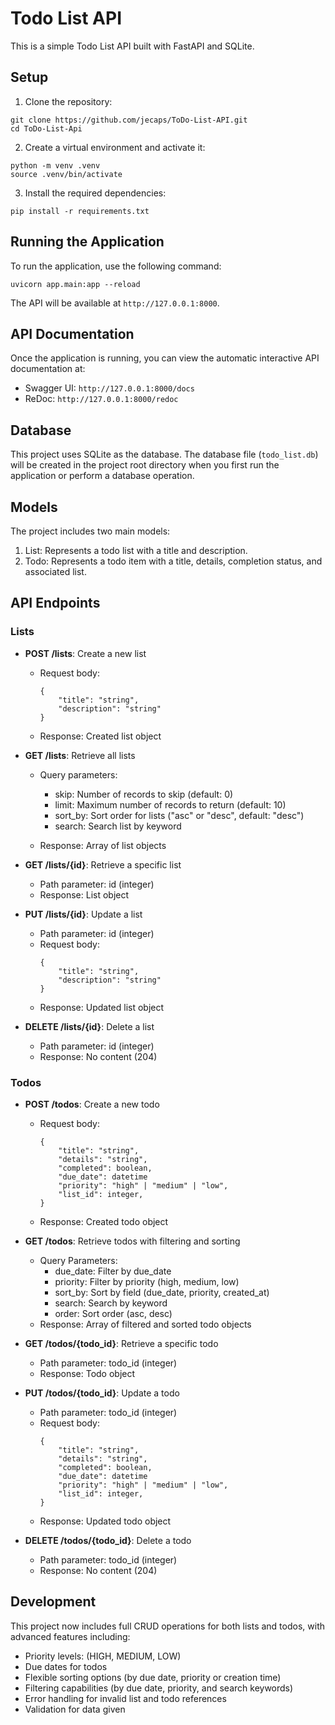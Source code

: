 # Todo List API

This is a simple Todo List API built with FastAPI and SQLite.

## Setup

1. Clone the repository:
```
git clone https://github.com/jecaps/ToDo-List-API.git
cd ToDo-List-Api
```
2. Create a virtual environment and activate it:
```
python -m venv .venv
source .venv/bin/activate
```
3. Install the required dependencies:
```
pip install -r requirements.txt
```

## Running the Application

To run the application, use the following command:
```
uvicorn app.main:app --reload
```

The API will be available at `http://127.0.0.1:8000`.

## API Documentation

Once the application is running, you can view the automatic interactive API documentation at:

- Swagger UI: `http://127.0.0.1:8000/docs`
- ReDoc: `http://127.0.0.1:8000/redoc`

## Database

This project uses SQLite as the database. The database file (`todo_list.db`) will be created in the project root directory when you first run the application or perform a database operation.

## Models

The project includes two main models:

1. List: Represents a todo list with a title and description.
2. Todo: Represents a todo item with a title, details, completion status, and associated list.

## API Endpoints

### Lists

- **POST /lists**: Create a new list

    - Request body: 
        ```
        { 
            "title": "string", 
            "description": "string" 
        }
        ```
    - Response: Created list object


- **GET /lists**: Retrieve all lists

    - Query parameters:

        - skip: Number of records to skip (default: 0)
        - limit: Maximum number of records to return (default: 10)
        - sort_by: Sort order for lists ("asc" or "desc", default: "desc")
        - search: Search list by keyword


    - Response: Array of list objects


- **GET /lists/{id}**: Retrieve a specific list

    - Path parameter: id (integer)
    - Response: List object


- **PUT /lists/{id}**: Update a list

    - Path parameter: id (integer)
    - Request body:
        ```
        { 
            "title": "string", 
            "description": "string" 
        }
        ```
    - Response: Updated list object


- **DELETE /lists/{id}**: Delete a list

    - Path parameter: id (integer)
    - Response: No content (204)

### Todos 

- **POST /todos**: Create a new todo

    - Request body:
        ```
        { 
            "title": "string", 
            "details": "string", 
            "completed": boolean, 
            "due_date": datetime
            "priority": "high" | "medium" | "low",
            "list_id": integer, 
        }
        ```
    - Response: Created todo object


- **GET /todos**: Retrieve todos with filtering and sorting
    - Query Parameters:
        - due_date: Filter by due_date
        - priority: Filter by priority (high, medium, low)
        - sort_by: Sort by field (due_date, priority, created_at)
        - search: Search by keyword
        - order: Sort order (asc, desc)
    - Response: Array of filtered and sorted todo objects 


- **GET /todos/{todo_id}**: Retrieve a specific todo

    - Path parameter: todo_id (integer)
    - Response: Todo object


- **PUT /todos/{todo_id}**: Update a todo

    - Path parameter: todo_id (integer)
    - Request body:
        ```
        { 
            "title": "string", 
            "details": "string", 
            "completed": boolean, 
            "due_date": datetime
            "priority": "high" | "medium" | "low",
            "list_id": integer, 
        }
        ```
    - Response: Updated todo object


- **DELETE /todos/{todo_id}**: Delete a todo

    - Path parameter: todo_id (integer)
    - Response: No content (204)

## Development

This project now includes full CRUD operations for both lists and todos, with advanced features including:

- Priority levels: (HIGH, MEDIUM, LOW)
- Due dates for todos
- Flexible sorting options (by due date, priority or creation time)
- Filtering capabilities (by due date, priority, and search keywords)
- Error handling for invalid list and todo references
- Validation for data given
